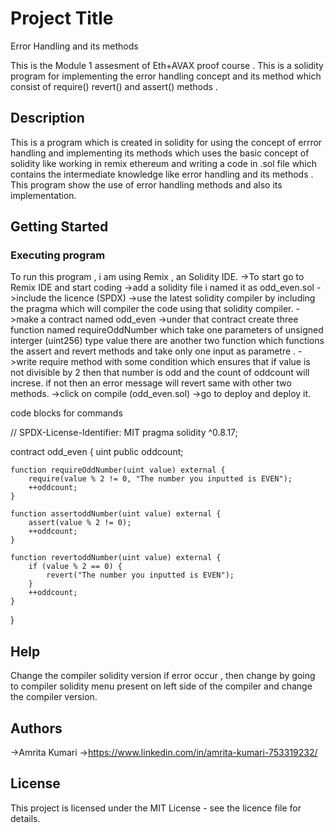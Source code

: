 # Project Title
Error Handling and its methods

This is the Module 1 assesment of Eth+AVAX proof course . This is a solidity program for implementing the error handling concept and its method which consist of require() revert() and assert() methods  .

## Description

This is a program which is created in solidity for using the concept of errror handling and implementing its methods which uses the basic concept of solidity like working in remix ethereum and writing a code in .sol file which contains the intermediate knowledge like error handling and its methods . This program show the use of error handling methods and also its implementation.

## Getting Started


### Executing program

To run this program , i am using Remix , an Solidity IDE.
->To start go to Remix IDE and start coding 
->add a solidity file i named it as odd_even.sol
->include the licence (SPDX) 
->use the latest solidity compiler by including the pragma which will compiler the code using that solidity compiler.
->make a contract named odd_even
->under that contract create three function named requireOddNumber which take one parameters of unsigned interger (uint256) type value there are another two function which functions the assert and revert methods and take only one input as parametre .
->write require method with some condition  which ensures that if value is not divisible by 2 then that number is odd and the count of oddcount will increse. if not then an error message will revert same with other two methods.
->click on compile (odd_even.sol)
->go to deploy and deploy it.

code blocks for commands

// SPDX-License-Identifier: MIT
pragma solidity ^0.8.17;

contract odd_even {
    uint public oddcount;

    function requireOddNumber(uint value) external {
        require(value % 2 != 0, "The number you inputted is EVEN");
        ++oddcount;
    }

    function assertoddNumber(uint value) external {
        assert(value % 2 != 0);
        ++oddcount;
    }

    function revertoddNumber(uint value) external {
        if (value % 2 == 0) {
            revert("The number you inputted is EVEN");
        }
        ++oddcount;
    }
}

## Help

Change the compiler solidity version if error occur , then change by going to compiler solidity menu present on left side of the compiler and change the compiler version.

## Authors

->Amrita Kumari
->https://www.linkedin.com/in/amrita-kumari-753319232/

## License

This project is licensed under the MIT License - see the licence file for details.

